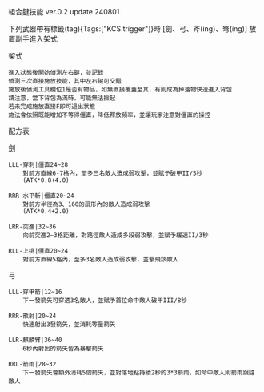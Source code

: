 組合鍵技能
ver.0.2
update 240801


下列武器帶有標籤(tag){Tags:["KCS.trigger"]}時
[劍、弓、斧(ing)、弩(ing)]
放置副手進入架式

架式
	
	進入狀態後開始偵測左右鍵，並記錄
	偵測三次直接施放技能，其中左右鍵可交錯
	施放後偵測工具欄位1是否有物品，如無直接覆蓋至其，有則成為掉落物快速進入背包
	請注意，當下背包為滿時，可能無法撿起
	若未完成施放直接F即可退出狀態
	施法會依照既能增加不等得僵直，降低釋放頻率，並讓玩家注意對僵直的操控


配方表

劍

	LLL-穿刺|僵直24~28
		對前方直線6-7格內，至多三名敵人造成弱攻擊，並賦予破甲II/5秒
		(ATK*0.8+4.0)

	RRR-水平斬|僵直20~24
		對前方半徑為3、160的扇形內的敵人造成弱攻擊
		(ATK*0.4+2.0)

	LRR-突進|32~36
		向前突進2~3格距離，對路徑敵人造成多段弱攻擊，並賦予緩速II/3秒

	RLL-上挑|僵直20~24
		對前方直線5格內，至多3名敵人造成弱攻擊，並擊飛該敵人

弓

	LLL-穿甲箭|12~16
		下一發箭矢可穿透3名敵人，並賦予首位命中敵人破甲III/8秒

	RRR-散射|20~24
		快速射出3發箭矢，並消耗等量箭矢

	LLR-麒麟臂|36~40
		6秒內射出的箭矢皆為暴擊箭矢

	RRL-箭雨|28~32
		下一發箭矢會額外消耗5個箭矢，並對落地點持續2秒的3*3箭雨，如命中敵人則箭雨跟隨敵人